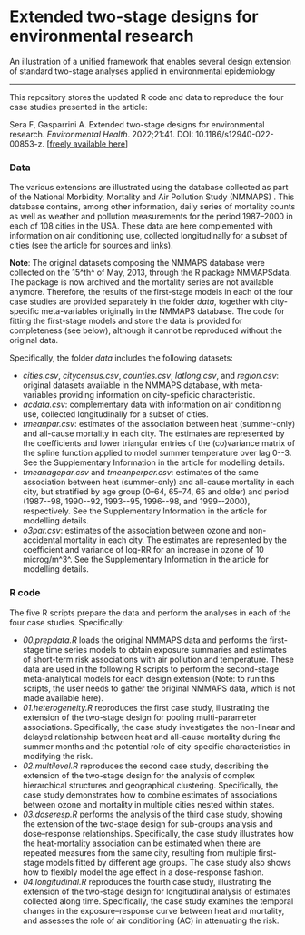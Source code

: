 # Extended two-stage designs for environmental research

An illustration of a unified framework that enables several design extension of standard two-stage analyses applied in environmental epidemiology 


--------------------------------------------------------------------------------

This repository stores the updated R code and data to reproduce the four case studies presented in the article:

Sera F, Gasparrini A. Extended two-stage designs for environmental research. *Environmental Health*. 2022;21:41. DOI: 10.1186/s12940-022-00853-z. [[freely available here](http://www.ag-myresearch.com/2022_sera_envhealth.html)]


### Data

The various extensions are illustrated using the database collected as part of the National Morbidity, Mortality and Air Pollution Study (NMMAPS) . This database contains, among other information, daily series of mortality counts as well as weather and pollution measurements for the period 1987–2000 in each of 108 cities in the USA. These data are here complemented with information on air conditioning use, collected longitudinally for a subset of cities (see the article for sources and links).

**Note**: The original datasets composing the NMMAPS database were collected on the 15^th^ of May, 2013, through the R package NMMAPSdata. The package is now archived and the mortality series are not available anymore. Therefore, the results of the first-stage models in each of the four case studies are provided separately in the folder *data*, together with city-specific meta-variables originally in the NMMAPS database. The code for fitting the first-stage models and store the data is provided for completeness (see below), although it cannot be reproduced without the original data.

Specifically, the folder *data* includes the following datasets:

  * *cities.csv*, *citycensus.csv*, *counties.csv*, *latlong.csv*, and *region.csv*: original datasets available in the NMMAPS database, with meta-variables providing information on city-speficic characteristic.
  * *acdata.csv*: complementary data with information on air conditioning use, collected longitudinally for a subset of cities.
  * *tmeanpar.csv*: estimates of the association between heat (summer-only) and all-cause mortality in each city. The estimates are represented by the coefficients and lower triangular entries of the (co)variance matrix of the spline function applied to model summer temperature over lag 0--3. See the Supplementary Information in the article for modelling details.
  * *tmeanagepar.csv* and *tmeanperpar.csv*: estimates of the same association between heat (summer-only) and all-cause mortality in each city, but stratified by age group (0–64, 65–74, 65 and older) and period (1987--98, 1990--92, 1993--95, 1996--98, and 1999--2000), respectively. See the Supplementary Information in the article for modelling details.
  * *o3par.csv*: estimates of the association between ozone and non-accidental mortality in each city. The estimates are represented by the coefficient and variance of log-RR for an increase in ozone of 10 microg/m^3^. See the Supplementary Information in the article for modelling details.


### R code

The five R scripts prepare the data and perform the analyses in each of the four case studies. Specifically:

  * *00.prepdata.R* loads the original NMMAPS data and performs the first-stage time series models to obtain exposure summaries and estimates of short-term risk associations with air pollution and temperature. These data are used in the following R scripts to perform the second-stage meta-analytical models for each design extension (Note: to run this scripts, the user needs to gather the original NMMAPS data, which is not made available here). 
  * *01.heterogeneity.R* reproduces the first case study, illustrating the extension of the two-stage design for pooling multi-parameter associations. Specifically, the case study investigates the non-linear and delayed relationship between heat and all-cause mortality during the summer months and the potential role of city-specific characteristics in modifying the risk.
  * *02.multilevel.R* reproduces the second case study, describing  the extension of the two-stage design for the analysis of complex hierarchical structures and geographical clustering. Specifically, the case study demonstrates how to combine estimates of associations between ozone and mortality in multiple cities nested within states.
  * *03.doseresp.R* performs the analysis of the third case study, showing the extension of the two-stage design for sub-groups analysis and dose–response relationships. Specifically, the case study illustrates how the heat-mortality association can be estimated when there are repeated measures from the same city, resulting from multiple first-stage models fitted by different age groups. The case study also shows how to flexibly model the age effect in a dose-response fashion.
  * *04.longitudinal.R* reproduces the fourth case study, illustrating the extension of the two-stage design for longitudinal analysis of estimates collected along time. Specifically, the case study examines the temporal changes in the exposure–response curve between heat and mortality, and assesses the role of air conditioning (AC) in attenuating the risk.
